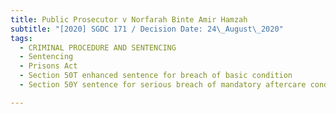 ```yaml
---
title: Public Prosecutor v Norfarah Binte Amir Hamzah
subtitle: "[2020] SGDC 171 / Decision Date: 24\_August\_2020"
tags:
  - CRIMINAL PROCEDURE AND SENTENCING
  - Sentencing
  - Prisons Act
  - Section 50T enhanced sentence for breach of basic condition
  - Section 50Y sentence for serious breach of mandatory aftercare condition

---
```

